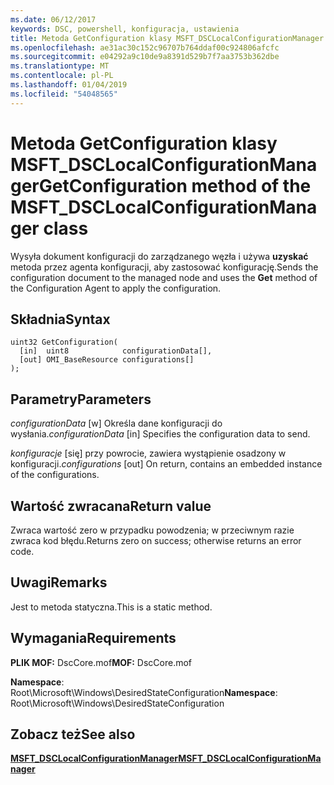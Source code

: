 ```yaml
---
ms.date: 06/12/2017
keywords: DSC, powershell, konfiguracja, ustawienia
title: Metoda GetConfiguration klasy MSFT_DSCLocalConfigurationManager
ms.openlocfilehash: ae31ac30c152c96707b764ddaf00c924806afcfc
ms.sourcegitcommit: e04292a9c10de9a8391d529b7f7aa3753b362dbe
ms.translationtype: MT
ms.contentlocale: pl-PL
ms.lasthandoff: 01/04/2019
ms.locfileid: "54048565"
---
```

# <a name="getconfiguration-method-of-the-msftdsclocalconfigurationmanager-class"></a><span data-ttu-id="60893-103">Metoda GetConfiguration klasy MSFT_DSCLocalConfigurationManager</span><span class="sxs-lookup"><span data-stu-id="60893-103">GetConfiguration method of the MSFT_DSCLocalConfigurationManager class</span></span>

<span data-ttu-id="60893-104">Wysyła dokument konfiguracji do zarządzanego węzła i używa **uzyskać** metoda przez agenta konfiguracji, aby zastosować konfigurację.</span><span class="sxs-lookup"><span data-stu-id="60893-104">Sends the configuration document to the managed node and uses the **Get** method of the Configuration Agent to apply the configuration.</span></span>

## <a name="syntax"></a><span data-ttu-id="60893-105">Składnia</span><span class="sxs-lookup"><span data-stu-id="60893-105">Syntax</span></span>

```mof
uint32 GetConfiguration(
  [in]  uint8            configurationData[],
  [out] OMI_BaseResource configurations[]
);
```

## <a name="parameters"></a><span data-ttu-id="60893-106">Parametry</span><span class="sxs-lookup"><span data-stu-id="60893-106">Parameters</span></span>

<span data-ttu-id="60893-107">*configurationData* \[w\] Określa dane konfiguracji do wysłania.</span><span class="sxs-lookup"><span data-stu-id="60893-107">*configurationData* \[in\] Specifies the configuration data to send.</span></span>

<span data-ttu-id="60893-108">*konfiguracje* \[się\] przy powrocie, zawiera wystąpienie osadzony w konfiguracji.</span><span class="sxs-lookup"><span data-stu-id="60893-108">*configurations* \[out\] On return, contains an embedded instance of the configurations.</span></span>

## <a name="return-value"></a><span data-ttu-id="60893-109">Wartość zwracana</span><span class="sxs-lookup"><span data-stu-id="60893-109">Return value</span></span>

<span data-ttu-id="60893-110">Zwraca wartość zero w przypadku powodzenia; w przeciwnym razie zwraca kod błędu.</span><span class="sxs-lookup"><span data-stu-id="60893-110">Returns zero on success; otherwise returns an error code.</span></span>

## <a name="remarks"></a><span data-ttu-id="60893-111">Uwagi</span><span class="sxs-lookup"><span data-stu-id="60893-111">Remarks</span></span>

<span data-ttu-id="60893-112">Jest to metoda statyczna.</span><span class="sxs-lookup"><span data-stu-id="60893-112">This is a static method.</span></span>

## <a name="requirements"></a><span data-ttu-id="60893-113">Wymagania</span><span class="sxs-lookup"><span data-stu-id="60893-113">Requirements</span></span>

<span data-ttu-id="60893-114">**PLIK MOF:** DscCore.mof</span><span class="sxs-lookup"><span data-stu-id="60893-114">**MOF:** DscCore.mof</span></span>

<span data-ttu-id="60893-115">**Namespace**: Root\Microsoft\Windows\DesiredStateConfiguration</span><span class="sxs-lookup"><span data-stu-id="60893-115">**Namespace**: Root\Microsoft\Windows\DesiredStateConfiguration</span></span>

## <a name="see-also"></a><span data-ttu-id="60893-116">Zobacz też</span><span class="sxs-lookup"><span data-stu-id="60893-116">See also</span></span>

[<span data-ttu-id="60893-117">**MSFT_DSCLocalConfigurationManager**</span><span class="sxs-lookup"><span data-stu-id="60893-117">**MSFT_DSCLocalConfigurationManager**</span></span>](msft-dsclocalconfigurationmanager.md)